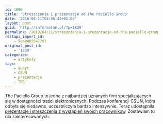 ```yaml
---
id: 1896
title: 'Streszczenia i prezentacje od The Paciello Group'
date: '2018-04-11T08:06:46+02:00'
layout: post
guid: 'http://informaton.pl/?p=1839'
permalink: /2018/04/11/streszczenia-i-prezentacje-od-the-paciello-group/
restapi_import_id:
    - 5ca8405547793
original_post_id:
    - '1839'
categories:
    - artykuły
tags:
    - audyt
    - CSUN
    - prezentacje
    - TPG
---
```


The Paciello Group to jedna z najbardziej uznanych firm specjalizujących się w dostępności treści elektronicznych. Podczas konferencji CSUN, która odbyła się niedawno, uczestniczyła bardzo intensywnie. Teraz udostępniła [prezentacje i streszczenia z wystąpień swoich pracowników](https://developer.paciellogroup.com/blog/2018/04/slides-tpg-at-csun-2018/). Zostawiam tu dla zainteresowanych.